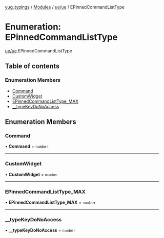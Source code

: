 [yug_typings](../README.md) / [Modules](../modules.md) / [ue/ue](../modules/ue_ue.md) / EPinnedCommandListType

# Enumeration: EPinnedCommandListType

[ue/ue](../modules/ue_ue.md).EPinnedCommandListType

## Table of contents

### Enumeration Members

- [Command](ue_ue.EPinnedCommandListType.md#command)
- [CustomWidget](ue_ue.EPinnedCommandListType.md#customwidget)
- [EPinnedCommandListType\_MAX](ue_ue.EPinnedCommandListType.md#epinnedcommandlisttype_max)
- [\_\_typeKeyDoNoAccess](ue_ue.EPinnedCommandListType.md#__typekeydonoaccess)

## Enumeration Members

### Command

• **Command** = `number`

___

### CustomWidget

• **CustomWidget** = `number`

___

### EPinnedCommandListType\_MAX

• **EPinnedCommandListType\_MAX** = `number`

___

### \_\_typeKeyDoNoAccess

• **\_\_typeKeyDoNoAccess** = `number`
